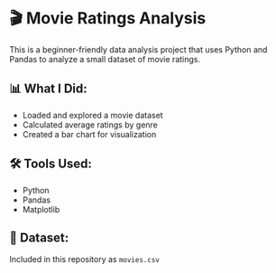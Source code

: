 # 🎬 Movie Ratings Analysis

This is a beginner-friendly data analysis project that uses Python and Pandas to analyze a small dataset of movie ratings.

## 📊 What I Did:
- Loaded and explored a movie dataset
- Calculated average ratings by genre
- Created a bar chart for visualization

## 🛠 Tools Used:
- Python
- Pandas
- Matplotlib

## 📁 Dataset:
Included in this repository as `movies.csv`

